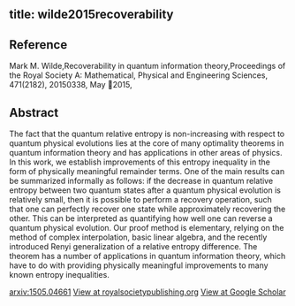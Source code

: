 title: wilde2015recoverability
---


## Reference

Mark M. Wilde,Recoverability in quantum information theory,Proceedings of the Royal Society A: Mathematical, Physical and Engineering Sciences, 471(2182), 20150338, May 2015,

## Abstract 
  The fact that the quantum relative entropy is non-increasing with respect to
quantum physical evolutions lies at the core of many optimality theorems in
quantum information theory and has applications in other areas of physics. In
this work, we establish improvements of this entropy inequality in the form of
physically meaningful remainder terms. One of the main results can be
summarized informally as follows: if the decrease in quantum relative entropy
between two quantum states after a quantum physical evolution is relatively
small, then it is possible to perform a recovery operation, such that one can
perfectly recover one state while approximately recovering the other. This can
be interpreted as quantifying how well one can reverse a quantum physical
evolution. Our proof method is elementary, relying on the method of complex
interpolation, basic linear algebra, and the recently introduced Renyi
generalization of a relative entropy difference. The theorem has a number of
applications in quantum information theory, which have to do with providing
physically meaningful improvements to many known entropy inequalities.

    

[arxiv:1505.04661](https://arxiv.org/abs/1505.04661)
[View at royalsocietypublishing.org](https://royalsocietypublishing.org/doi/abs/10.1098/rspa.2015.0338)
[View at Google Scholar](https://scholar.google.com/scholar_lookup?arxiv_id=1505.04661) 